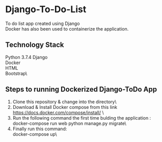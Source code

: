 # Django-To-Do-List

To do list app created using Django  
Docker has also been used to containerize the application.

## Technology Stack

Python 3.7.4
Django\
Docker\
HTML \
Bootstrap\



## Steps to running Dockerized Django-ToDo App

1. Clone this repository & change into the directory\
2. Download & Install Docker compose from this link https://docs.docker.com/compose/install/ \
3. Run the following command the first time bulding the application :\
docker-compose run web python manage.py migrate\
4. Finally run this command:\
	docker-compose up\
